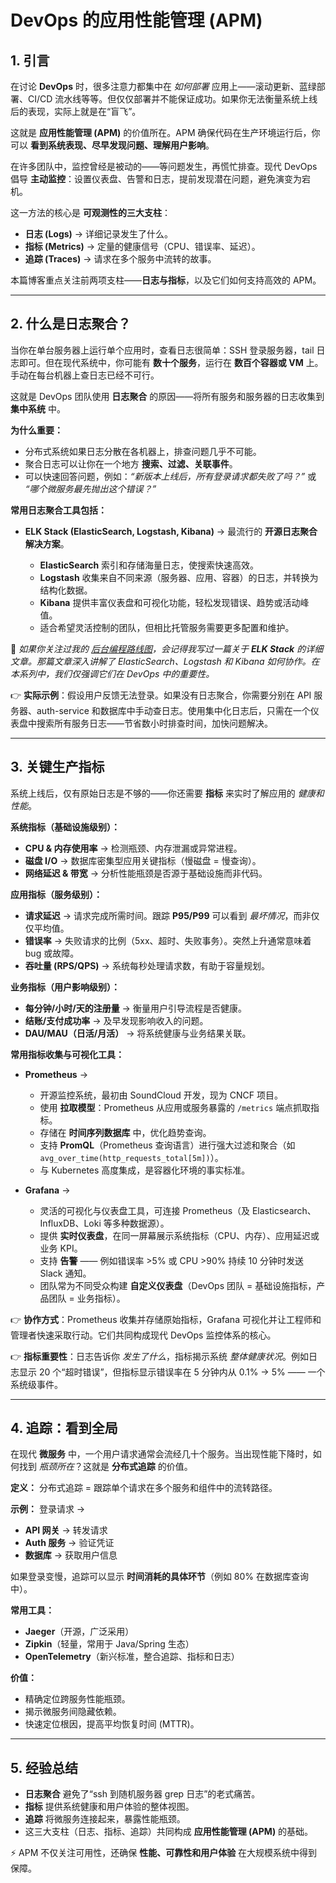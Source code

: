# DevOps 的应用性能管理 (APM)

## 1. 引言

在讨论 **DevOps** 时，很多注意力都集中在 *如何部署* 应用上——滚动更新、蓝绿部署、CI/CD 流水线等等。但仅仅部署并不能保证成功。如果你无法衡量系统上线后的表现，实际上就是在“盲飞”。

这就是 **应用性能管理 (APM)** 的价值所在。APM 确保代码在生产环境运行后，你可以 **看到系统表现、尽早发现问题、理解用户影响**。

在许多团队中，监控曾经是被动的——等问题发生，再慌忙排查。现代 DevOps 倡导 **主动监控**：设置仪表盘、告警和日志，提前发现潜在问题，避免演变为宕机。

这一方法的核心是 **可观测性的三大支柱**：

* **日志 (Logs)** → 详细记录发生了什么。
* **指标 (Metrics)** → 定量的健康信号（CPU、错误率、延迟）。
* **追踪 (Traces)** → 请求在多个服务中流转的故事。

本篇博客重点关注前两项支柱——**日志与指标**，以及它们如何支持高效的 APM。

---

## 2. 什么是日志聚合？

当你在单台服务器上运行单个应用时，查看日志很简单：SSH 登录服务器，tail 日志即可。但在现代系统中，你可能有 **数十个服务**，运行在 **数百个容器或 VM** 上。手动在每台机器上查日志已经不可行。

这就是 DevOps 团队使用 **日志聚合** 的原因——将所有服务和服务器的日志收集到 **集中系统** 中。

**为什么重要：**

* 分布式系统如果日志分散在各机器上，排查问题几乎不可能。
* 聚合日志可以让你在一个地方 **搜索、过滤、关联事件**。
* 可以快速回答问题，例如：*“新版本上线后，所有登录请求都失败了吗？”* 或 *“哪个微服务最先抛出这个错误？”*

**常用日志聚合工具包括：**

* **ELK Stack (ElasticSearch, Logstash, Kibana)** → 最流行的 **开源日志聚合解决方案**。

  * **ElasticSearch** 索引和存储海量日志，使搜索快速高效。
  * **Logstash** 收集来自不同来源（服务器、应用、容器）的日志，并转换为结构化数据。
  * **Kibana** 提供丰富仪表盘和可视化功能，轻松发现错误、趋势或活动峰值。
  * 适合希望灵活控制的团队，但相比托管服务需要更多配置和维护。

📌 *如果你关注过我的 [后台编程路线图](../Roadmap_Backend/16_ElasticSearch_Kibana.md)，会记得我写过一篇关于 **ELK Stack** 的详细文章。那篇文章深入讲解了 ElasticSearch、Logstash 和 Kibana 如何协作。在本系列中，我们仅强调它们在 DevOps 中的重要性。*

👉 **实际示例**：假设用户反馈无法登录。如果没有日志聚合，你需要分别在 API 服务器、auth-service 和数据库中手动查日志。使用集中化日志后，只需在一个仪表盘中搜索所有服务日志——节省数小时排查时间，加快问题解决。

---

## 3. 关键生产指标

系统上线后，仅有原始日志是不够的——你还需要 **指标** 来实时了解应用的 *健康和性能*。

**系统指标（基础设施级别）：**

* **CPU & 内存使用率** → 检测瓶颈、内存泄漏或异常进程。
* **磁盘 I/O** → 数据库密集型应用关键指标（慢磁盘 = 慢查询）。
* **网络延迟 & 带宽** → 分析性能瓶颈是否源于基础设施而非代码。

**应用指标（服务级别）：**

* **请求延迟** → 请求完成所需时间。跟踪 **P95/P99** 可以看到 *最坏情况*，而非仅仅平均值。
* **错误率** → 失败请求的比例（5xx、超时、失败事务）。突然上升通常意味着 bug 或故障。
* **吞吐量 (RPS/QPS)** → 系统每秒处理请求数，有助于容量规划。

**业务指标（用户影响级别）：**

* **每分钟/小时/天的注册量** → 衡量用户引导流程是否健康。
* **结账/支付成功率** → 及早发现影响收入的问题。
* **DAU/MAU（日活/月活）** → 将系统健康与业务结果关联。

**常用指标收集与可视化工具：**

* **Prometheus** →

  * 开源监控系统，最初由 SoundCloud 开发，现为 CNCF 项目。
  * 使用 **拉取模型**：Prometheus 从应用或服务暴露的 `/metrics` 端点抓取指标。
  * 存储在 **时间序列数据库** 中，优化趋势查询。
  * 支持 **PromQL**（Prometheus 查询语言）进行强大过滤和聚合（如 `avg_over_time(http_requests_total[5m])`）。
  * 与 Kubernetes 高度集成，是容器化环境的事实标准。

* **Grafana** →

  * 灵活的可视化与仪表盘工具，可连接 Prometheus（及 Elasticsearch、InfluxDB、Loki 等多种数据源）。
  * 提供 **实时仪表盘**，在同一屏幕展示系统指标（CPU、内存）、应用延迟或业务 KPI。
  * 支持 **告警** —— 例如错误率 >5% 或 CPU >90% 持续 10 分钟时发送 Slack 通知。
  * 团队常为不同受众构建 **自定义仪表盘**（DevOps 团队 = 基础设施指标，产品团队 = 业务指标）。

👉 **协作方式**：Prometheus 收集并存储原始指标，Grafana 可视化并让工程师和管理者快速采取行动。它们共同构成现代 DevOps 监控体系的核心。

👉 **指标重要性**：日志告诉你 *发生了什么*，指标揭示系统 *整体健康状况*。例如日志显示 20 个“超时错误”，但指标显示错误率在 5 分钟内从 0.1% → 5% —— 一个系统级事件。

---

## 4. 追踪：看到全局

在现代 **微服务** 中，一个用户请求通常会流经几十个服务。当出现性能下降时，如何找到 *瓶颈所在*？这就是 **分布式追踪** 的价值。

**定义：**
分布式追踪 = 跟踪单个请求在多个服务和组件中的流转路径。

**示例：**
登录请求 →

* **API 网关** → 转发请求
* **Auth 服务** → 验证凭证
* **数据库** → 获取用户信息

如果登录变慢，追踪可以显示 **时间消耗的具体环节**（例如 80% 在数据库查询中）。

**常用工具：**

* **Jaeger**（开源，广泛采用）
* **Zipkin**（轻量，常用于 Java/Spring 生态）
* **OpenTelemetry**（新兴标准，整合追踪、指标和日志）

**价值：**

* 精确定位跨服务性能瓶颈。
* 揭示微服务间隐藏依赖。
* 快速定位根因，提高平均恢复时间 (MTTR)。

---

## 5. 经验总结

* **日志聚合** 避免了“ssh 到随机服务器 grep 日志”的老式痛苦。
* **指标** 提供系统健康和用户体验的整体视图。
* **追踪** 将微服务连接起来，暴露性能瓶颈。
* 这三大支柱（日志、指标、追踪）共同构成 **应用性能管理 (APM)** 的基础。

⚡️ APM 不仅关注可用性，还确保 **性能、可靠性和用户体验** 在大规模系统中得到保障。
